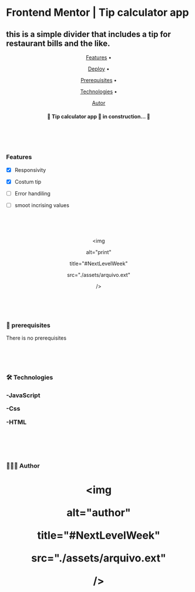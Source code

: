 # Frontend Mentor | Tip calculator app

## this is a simple divider that includes a tip for restaurant bills and the like.

  

<span align="center">

<a  href="#features">Features</a> •

<a  href="#deploy">Deploy</a> •

<a  href="#prerequisites">Prerequisites</a> •

<a  href="#technologies">Technologies</a> •

<a  href="#author">Autor</a>

</span>

  

<h4 id='status'  align="center">

🚧 Tip calculator app 🚀 in construction... 🚧


</h4>

<br>
<br>
<br>

<h3 id='features'>Features</h3>

- [x] Responsivity

- [x] Costum tip

- [ ] Error handiling

- [ ] smoot incrising values



<br><br><br>



<div id="deploy"  align="center">

<img

alt="print"

title="#NextLevelWeek"

src="./assets/arquivo.ext"

/>

<br><br><br>

</div>

<h3 id="prerequisites" > 🎲 prerequisites </h3>

There is no prerequisites

  <br><br><br>

<h3 id="technologies">🛠 Technologies<h3>

-JavaScript

-Css

-HTML

  <br><br><br>
<h3 id="author">👨🏻‍💻 Author<h3>

<h1  align="center">

<img

alt="author"

title="#NextLevelWeek"

src="./assets/arquivo.ext"

/>

</h1>
<p></p>
